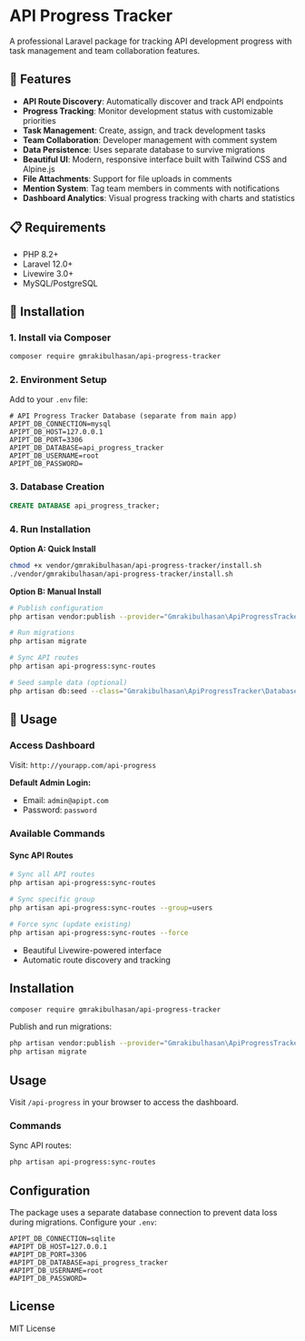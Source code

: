 # API Progress Tracker

A professional Laravel package for tracking API development progress with task management and team collaboration features.

## 🚀 Features

- **API Route Discovery**: Automatically discover and track API endpoints
- **Progress Tracking**: Monitor development status with customizable priorities
- **Task Management**: Create, assign, and track development tasks
- **Team Collaboration**: Developer management with comment system
- **Data Persistence**: Uses separate database to survive migrations
- **Beautiful UI**: Modern, responsive interface built with Tailwind CSS and Alpine.js
- **File Attachments**: Support for file uploads in comments
- **Mention System**: Tag team members in comments with notifications
- **Dashboard Analytics**: Visual progress tracking with charts and statistics

## 📋 Requirements

- PHP 8.2+
- Laravel 12.0+
- Livewire 3.0+
- MySQL/PostgreSQL

## 🔧 Installation

### 1. Install via Composer

```bash
composer require gmrakibulhasan/api-progress-tracker
```

### 2. Environment Setup

Add to your `.env` file:

```env
# API Progress Tracker Database (separate from main app)
APIPT_DB_CONNECTION=mysql
APIPT_DB_HOST=127.0.0.1
APIPT_DB_PORT=3306
APIPT_DB_DATABASE=api_progress_tracker
APIPT_DB_USERNAME=root
APIPT_DB_PASSWORD=
```

### 3. Database Creation

```sql
CREATE DATABASE api_progress_tracker;
```

### 4. Run Installation

**Option A: Quick Install**
```bash
chmod +x vendor/gmrakibulhasan/api-progress-tracker/install.sh
./vendor/gmrakibulhasan/api-progress-tracker/install.sh
```

**Option B: Manual Install**
```bash
# Publish configuration
php artisan vendor:publish --provider="Gmrakibulhasan\ApiProgressTracker\ApiProgressTrackerServiceProvider"

# Run migrations
php artisan migrate

# Sync API routes
php artisan api-progress:sync-routes

# Seed sample data (optional)
php artisan db:seed --class="Gmrakibulhasan\ApiProgressTracker\Database\Seeders\ApiProgressTrackerSeeder"
```

## 🎯 Usage

### Access Dashboard
Visit: `http://yourapp.com/api-progress`

**Default Admin Login:**
- Email: `admin@apipt.com`
- Password: `password`

### Available Commands

#### Sync API Routes
```bash
# Sync all API routes
php artisan api-progress:sync-routes

# Sync specific group
php artisan api-progress:sync-routes --group=users

# Force sync (update existing)
php artisan api-progress:sync-routes --force
```
- Beautiful Livewire-powered interface
- Automatic route discovery and tracking

## Installation

```bash
composer require gmrakibulhasan/api-progress-tracker
```

Publish and run migrations:

```bash
php artisan vendor:publish --provider="Gmrakibulhasan\ApiProgressTracker\ApiProgressTrackerServiceProvider"
php artisan migrate
```

## Usage

Visit `/api-progress` in your browser to access the dashboard.

### Commands

Sync API routes:
```bash
php artisan api-progress:sync-routes
```

## Configuration

The package uses a separate database connection to prevent data loss during migrations. Configure your `.env`:

```env
APIPT_DB_CONNECTION=sqlite
#APIPT_DB_HOST=127.0.0.1
#APIPT_DB_PORT=3306
#APIPT_DB_DATABASE=api_progress_tracker
#APIPT_DB_USERNAME=root
#APIPT_DB_PASSWORD=
```

## License

MIT License
